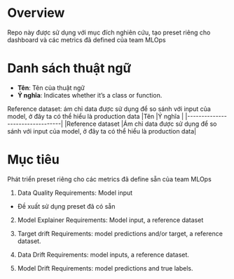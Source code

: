# Overview
Repo này được sử dụng với mục đích nghiên cứu, tạo preset riêng cho dashboard và các metrics đã defined của team MLOps

# Danh sách thuật ngữ
- **Tên**: Tên của thuật ngữ
- **Ý nghĩa**: Indicates whether it’s a class or function.

Reference dataset: ám chỉ data được sử dụng để so sánh với input của model, ở đây ta có thể hiểu là production data
|Tên                  |Ý nghĩa    |
|---------------------------------|
|Reference dataset    |Ám chỉ data được sử dụng để so sánh với input của model, ở đây ta có thể hiểu là production data|

# Mục tiêu
Phát triển preset riêng cho các metrics đã define sẵn của team MLOps

1. Data Quality
Requirements: Model input
- Đề xuất sử dụng preset đã có sẵn


2. Model Explainer
Requirements: Model input, a reference dataset

3. Target drift
Requirements: model predictions and/or target, a reference dataset.


4. Data Drift
Requirements: model inputs, a reference dataset.

5. Model Drift
Requirements: model predictions and true labels.
